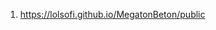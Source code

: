 <!-- https://lolsofi.github.io/MegatonBeton/ --> 
1. <https://lolsofi.github.io/MegatonBeton/public>